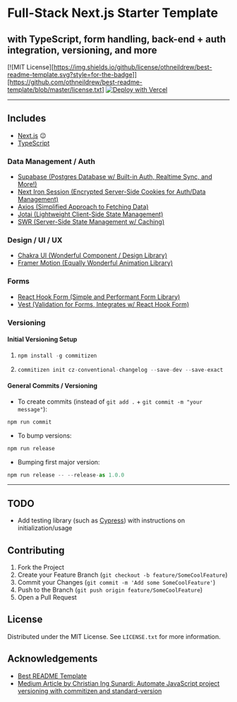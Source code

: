 # Full-Stack Next.js Starter Template

## with TypeScript, form handling, back-end + auth integration, versioning, and more

[![MIT License][https://img.shields.io/github/license/othneildrew/best-readme-template.svg?style=for-the-badge]][https://github.com/othneildrew/best-readme-template/blob/master/license.txt]
[![Deploy with Vercel](https://vercel.com/button)](https://vercel.com/new/git/external?repository-url=https%3A%2F%2Fgithub.com%dayvista%2Fnext.js-template)

---

## Includes

- [Next.js](https://nextjs.org/) 😉
- [TypeScript](https://nextjs.org/docs/basic-features/typescript)

### Data Management / Auth

- [Supabase (Postgres Database w/ Built-in Auth, Realtime Sync, and More!)](https://supabase.io)
- [Next Iron Session (Encrypted Server-Side Cookies for Auth/Data Management)](https://github.com/vvo/next-iron-session)
- [Axios (Simplified Approach to Fetching Data)](https://github.com/axios/axios)
- [Jotai (Lightweight Client-Side State Management)](https://github.com/pmndrs/jotai)
- [SWR (Server-Side State Management w/ Caching)](https://swr.vercel.app/)

### Design / UI / UX

- [Chakra UI (Wonderful Component / Design Library)](https://chakra-ui.com)
- [Framer Motion (Equally Wonderful Animation Library)](https://www.framer.com/api/motion/)

### Forms

- [React Hook Form (Simple and Performant Form Library)](https://react-hook-form.com/)
- [Vest (Validation for Forms, Integrates w/ React Hook Form)](https://ealush.com/vest/#/)

### Versioning

#### Initial Versioning Setup

1. ```js
   npm install -g commitizen
   ```

2. ```js
   commitizen init cz-conventional-changelog --save-dev --save-exact
   ```

#### General Commits / Versioning

- To create commits (instead of `git add .` + `git commit -m "your message"`):

```js
npm run commit
```

- To bump versions:

```js
npm run release

```

- Bumping first major version:

```js
npm run release -- --release-as 1.0.0
```

---

## TODO

- Add testing library (such as [Cypress](https://www.cypress.io/)) with instructions on initialization/usage

## Contributing

1. Fork the Project
2. Create your Feature Branch (`git checkout -b feature/SomeCoolFeature`)
3. Commit your Changes (`git commit -m 'Add some SomeCoolFeature'`)
4. Push to the Branch (`git push origin feature/SomeCoolFeature`)
5. Open a Pull Request

## License

Distributed under the MIT License. See `LICENSE.txt` for more information.

## Acknowledgements

- [Best README Template](https://github.com/othneildrew/Best-README-Template)
- [Medium Article by Christian Ing Sunardi: Automate JavaScript project versioning with commitizen and standard-version](https://medium.com/tunaiku-tech/automate-javascript-project-versioning-with-commitizen-and-standard-version-6a967afae7)
